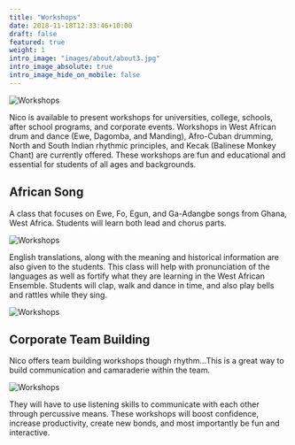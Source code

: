 ```yaml
---
title: "Workshops"
date: 2018-11-18T12:33:46+10:00
draft: false
featured: true
weight: 1
intro_image: "images/about/about3.jpg"
intro_image_absolute: true
intro_image_hide_on_mobile: false
---
```


![Workshops](/images/workshops/8.jpg)

Nico is available to present workshops for universities, college, schools, after school programs, and corporate events. 
Workshops in West African drum and dance (Ewe, Dagomba, and Manding), Afro-Cuban 
drumming, North and South Indian rhythmic principles, and Kecak (Balinese Monkey Chant) 
are currently offered. These workshops are fun and educational and essential for students of 
all ages and backgrounds.

## African Song

A class that focuses on Ewe, Fo, Egun, and Ga-Adangbe songs from Ghana, West Africa. Students will learn both lead and chorus parts.

![Workshops](/images/workshops/3.jpg)

English translations, along with the meaning and historical information are also given to the students. This class will help with pronunciation of the languages as well as fortify what they are learning in the West African Ensemble. Students will clap, walk and dance in time, and also play bells and rattles while they sing.

![Workshops](/images/workshops/2.jpg)

## Corporate Team Building

Nico offers team building workshops though rhythm…This is a great way to build communication and camaraderie within the team. 

![Workshops](/images/workshops/6.jpg)

They will have to use listening skills to communicate with each other through percussive means. These workshops will boost confidence, increase productivity, create new bonds, and most importantly be fun and interactive.
